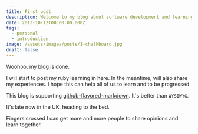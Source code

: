 ```yaml
---
title: First post
description: Welcome to my blog about software development and learning
date: 2013-10-12T00:00:00.000Z
tags:
  - personal
  - introduction
image: /assets/images/posts/1-chalkboard.jpg
draft: false
---
```


Woohoo, my blog is done.

I will start to post my ruby learning in here. In the meantime, will also share my experiences. I hope this can help all of us to learn and to be progressed.

This blog is supporting [github-flavored-markdown](https://help.github.com/articles/github-flavored-markdown). It's better than `WYSIWYG`.

It's late now in the UK, heading to the bed.

Fingers crossed I can get more and more people to share opinions and learn together.
